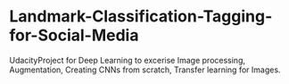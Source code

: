 # Landmark-Classification-Tagging-for-Social-Media
UdacityProject for Deep Learning to excerise Image processing, Augmentation, Creating CNNs from scratch, Transfer learning for Images.
